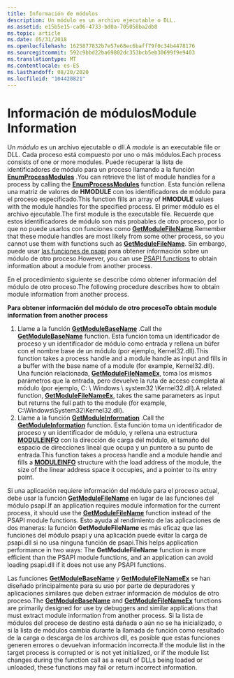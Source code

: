 ```yaml
---
title: Información de módulos
description: Un módulo es un archivo ejecutable o DLL.
ms.assetid: e15b5e15-ca06-4733-bd0a-705058ba2db8
ms.topic: article
ms.date: 05/31/2018
ms.openlocfilehash: 1625877832b7e57e68ec6baff79f0c34b4478176
ms.sourcegitcommit: 592c9bbd22ba69802dc353bcb5eb30699f9e9403
ms.translationtype: MT
ms.contentlocale: es-ES
ms.lasthandoff: 08/20/2020
ms.locfileid: "104420821"
---
```

# <a name="module-information"></a><span data-ttu-id="db66d-103">Información de módulos</span><span class="sxs-lookup"><span data-stu-id="db66d-103">Module Information</span></span>

<span data-ttu-id="db66d-104">Un *módulo* es un archivo ejecutable o dll.</span><span class="sxs-lookup"><span data-stu-id="db66d-104">A *module* is an executable file or DLL.</span></span> <span data-ttu-id="db66d-105">Cada proceso está compuesto por uno o más módulos.</span><span class="sxs-lookup"><span data-stu-id="db66d-105">Each process consists of one or more modules.</span></span> <span data-ttu-id="db66d-106">Puede recuperar la lista de identificadores de módulo para un proceso llamando a la función [**EnumProcessModules**](/windows/desktop/api/Psapi/nf-psapi-enumprocessmodules) .</span><span class="sxs-lookup"><span data-stu-id="db66d-106">You can retrieve the list of module handles for a process by calling the [**EnumProcessModules**](/windows/desktop/api/Psapi/nf-psapi-enumprocessmodules) function.</span></span> <span data-ttu-id="db66d-107">Esta función rellena una matriz de valores de **HMODULE** con los identificadores de módulo para el proceso especificado.</span><span class="sxs-lookup"><span data-stu-id="db66d-107">This function fills an array of **HMODULE** values with the module handles for the specified process.</span></span> <span data-ttu-id="db66d-108">El primer módulo es el archivo ejecutable.</span><span class="sxs-lookup"><span data-stu-id="db66d-108">The first module is the executable file.</span></span> <span data-ttu-id="db66d-109">Recuerde que estos identificadores de módulo son más probables de otro proceso, por lo que no puede usarlos con funciones como [**GetModuleFileName**](/windows/desktop/api/libloaderapi/nf-libloaderapi-getmodulefilenamea).</span><span class="sxs-lookup"><span data-stu-id="db66d-109">Remember that these module handles are most likely from some other process, so you cannot use them with functions such as [**GetModuleFileName**](/windows/desktop/api/libloaderapi/nf-libloaderapi-getmodulefilenamea).</span></span> <span data-ttu-id="db66d-110">Sin embargo, puede usar [las funciones de psapi](psapi-functions.md) para obtener información sobre un módulo de otro proceso.</span><span class="sxs-lookup"><span data-stu-id="db66d-110">However, you can use [PSAPI functions](psapi-functions.md) to obtain information about a module from another process.</span></span>

<span data-ttu-id="db66d-111">En el procedimiento siguiente se describe cómo obtener información del módulo de otro proceso.</span><span class="sxs-lookup"><span data-stu-id="db66d-111">The following procedure describes how to obtain module information from another process.</span></span>

<span data-ttu-id="db66d-112">**Para obtener información del módulo de otro proceso**</span><span class="sxs-lookup"><span data-stu-id="db66d-112">**To obtain module information from another process**</span></span>

1.  <span data-ttu-id="db66d-113">Llame a la función [**GetModuleBaseName**](/windows/desktop/api/Psapi/nf-psapi-getmodulebasenamea) .</span><span class="sxs-lookup"><span data-stu-id="db66d-113">Call the [**GetModuleBaseName**](/windows/desktop/api/Psapi/nf-psapi-getmodulebasenamea) function.</span></span> <span data-ttu-id="db66d-114">Esta función toma un identificador de proceso y un identificador de módulo como entrada y rellena un búfer con el nombre base de un módulo (por ejemplo, Kernel32.dll).</span><span class="sxs-lookup"><span data-stu-id="db66d-114">This function takes a process handle and a module handle as input and fills in a buffer with the base name of a module (for example, Kernel32.dll).</span></span> <span data-ttu-id="db66d-115">Una función relacionada, [**GetModuleFileNameEx**](/windows/desktop/api/Psapi/nf-psapi-getmodulefilenameexa), toma los mismos parámetros que la entrada, pero devuelve la ruta de acceso completa al módulo (por ejemplo, C: \\ Windows \\ system32 \\Kernel32.dll).</span><span class="sxs-lookup"><span data-stu-id="db66d-115">A related function, [**GetModuleFileNameEx**](/windows/desktop/api/Psapi/nf-psapi-getmodulefilenameexa), takes the same parameters as input but returns the full path to the module (for example, C:\\Windows\\System32\\Kernel32.dll).</span></span>
2.  <span data-ttu-id="db66d-116">Llame a la función [**GetModuleInformation**](/windows/desktop/api/Psapi/nf-psapi-getmoduleinformation) .</span><span class="sxs-lookup"><span data-stu-id="db66d-116">Call the [**GetModuleInformation**](/windows/desktop/api/Psapi/nf-psapi-getmoduleinformation) function.</span></span> <span data-ttu-id="db66d-117">Esta función toma un identificador de proceso y un identificador de módulo, y rellena una estructura [**MODULEINFO**](/windows/desktop/api/Psapi/ns-psapi-moduleinfo) con la dirección de carga del módulo, el tamaño del espacio de direcciones lineal que ocupa y un puntero a su punto de entrada.</span><span class="sxs-lookup"><span data-stu-id="db66d-117">This function takes a process handle and a module handle and fills a [**MODULEINFO**](/windows/desktop/api/Psapi/ns-psapi-moduleinfo) structure with the load address of the module, the size of the linear address space it occupies, and a pointer to its entry point.</span></span>

<span data-ttu-id="db66d-118">Si una aplicación requiere información del módulo para el proceso actual, debe usar la función [**GetModuleFileName**](/windows/desktop/api/libloaderapi/nf-libloaderapi-getmodulefilenamea) en lugar de las funciones del módulo psapi.</span><span class="sxs-lookup"><span data-stu-id="db66d-118">If an application requires module information for the current process, it should use the [**GetModuleFileName**](/windows/desktop/api/libloaderapi/nf-libloaderapi-getmodulefilenamea) function instead of the PSAPI module functions.</span></span> <span data-ttu-id="db66d-119">Esto ayuda al rendimiento de las aplicaciones de dos maneras: la función **GetModuleFileName** es más eficaz que las funciones del módulo psapi y una aplicación puede evitar la carga de psapi.dll si no usa ninguna función de psapi.</span><span class="sxs-lookup"><span data-stu-id="db66d-119">This helps application performance in two ways: The **GetModuleFileName** function is more efficient than the PSAPI module functions, and an application can avoid loading psapi.dll if it does not use any PSAPI functions.</span></span>

<span data-ttu-id="db66d-120">Las funciones [**GetModuleBaseName**](/windows/desktop/api/Psapi/nf-psapi-getmodulebasenamea) y [**GetModuleFileNameEx**](/windows/desktop/api/Psapi/nf-psapi-getmodulefilenameexa) se han diseñado principalmente para su uso por parte de depuradores y aplicaciones similares que deben extraer información de módulos de otro proceso.</span><span class="sxs-lookup"><span data-stu-id="db66d-120">The [**GetModuleBaseName**](/windows/desktop/api/Psapi/nf-psapi-getmodulebasenamea) and [**GetModuleFileNameEx**](/windows/desktop/api/Psapi/nf-psapi-getmodulefilenameexa) functions are primarily designed for use by debuggers and similar applications that must extract module information from another process.</span></span> <span data-ttu-id="db66d-121">Si la lista de módulos del proceso de destino está dañada o aún no se ha inicializado, o si la lista de módulos cambia durante la llamada de función como resultado de la carga o descarga de los archivos dll, es posible que estas funciones generen errores o devuelvan información incorrecta.</span><span class="sxs-lookup"><span data-stu-id="db66d-121">If the module list in the target process is corrupted or is not yet initialized, or if the module list changes during the function call as a result of DLLs being loaded or unloaded, these functions may fail or return incorrect information.</span></span>

 

 